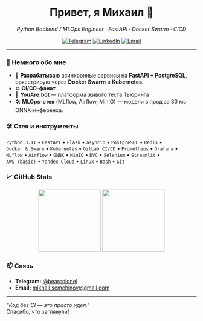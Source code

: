 <h1 align="center">Привет, я Михаил 👋</h1>

<p align="center">
  <em>Python Backend&nbsp;/ MLOps Engineer · FastAPI · Docker Swarm · CICD</em>
</p>

<div align="center">

[![Telegram](https://img.shields.io/badge/Telegram-2C3E50?style=for-the-badge&logo=telegram&logoColor=white)](https://t.me/bearcolonel)
[![LinkedIn](https://img.shields.io/badge/LinkedIn-0A66C2?style=for-the-badge&logo=linkedin&logoColor=white)](https://www.linkedin.com/in/semchinov/)
[![Email](https://img.shields.io/badge/Email-D14836?style=for-the-badge&logo=gmail&logoColor=white)](mailto:mikhail.semchinov@gmail.com)

</div>

---

### 🚀 Немного обо мне
- 🔭 **Разрабатываю** асинхронные сервисы на **FastAPI + PostgreSQL**, оркестрирую через **Docker Swarm** и **Kubernetes**.  
- ⚙️ **CI/CD-фанат** 
- 🤖 **YouAre.bot** — платформа живого теста Тьюринга
- 🛠 **MLOps-стек** (MLflow, Airflow, MinIO) — модели в прод за 30 мс ONNX-инференса.  

### 🛠️ Стек и инструменты
`Python 3.11` • `FastAPI` • `Flask` • `asyncio` • `PostgreSQL` • `Redis` •  
`Docker & Swarm` • `Kubernetes` • `GitLab CI/CD` • `Prometheus` • `Grafana` •  
`MLflow` • `Airflow` • `ONNX` • `MinIO` • `DVC` • `Selenium` • `Streamlit` •  
`AWS (basic)` • `Yandex Cloud` • `Linux` • `Bash` • `Git`


### 📈 GitHub Stats
<p align="center">
  <img src="https://github-readme-stats.vercel.app/api?username=semchinov&show_icons=true&theme=default" height="165">
  <img src="https://github-readme-stats.vercel.app/api/top-langs/?username=semchinov&layout=compact&hide=jupyter%20notebook" height="165">
</p>

### 📫 Связь
- **Telegram:** [@bearcolonel](https://t.me/bearcolonel)
- **Email:** mikhail.semchinov@gmail.com  

---

_“Код без CI — это просто идея.”_  
Спасибо, что заглянули!
